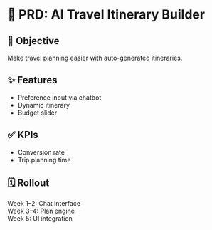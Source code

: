 # 📘 PRD: AI Travel Itinerary Builder

## 🎯 Objective
Make travel planning easier with auto-generated itineraries.

## ✨ Features
- Preference input via chatbot
- Dynamic itinerary
- Budget slider

## ✅ KPIs
- Conversion rate
- Trip planning time

## 🗓 Rollout
Week 1–2: Chat interface  
Week 3–4: Plan engine  
Week 5: UI integration
